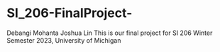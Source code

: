 # SI_206-FinalProject-
Debangi Mohanta
Joshua Lin
This is our final project for SI 206
Winter Semester 2023, University of Michigan
